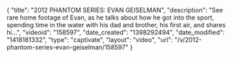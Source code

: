 {
    "title": "2012 PHANTOM SERIES: EVAN GEISELMAN",
    "description": "See rare home footage of Evan, as he talks about how he got into the sport, spending time in the water with his dad and brother, his first air, and shares hi...",
    "videoid": "158597",
    "date_created": "1398292494",
    "date_modified": "1418181332",
    "type": "captivate",
    "layout": "video",
    "url": "\/v\/2012-phantom-series-evan-geiselman\/158597"
}